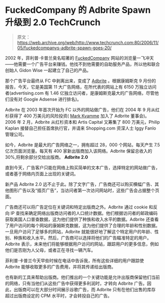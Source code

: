 # FuckedCompany 的 Adbrite Spawn 升级到 2.0 TechCrunch

> 原文：<https://web.archive.org/web/http://www.techcrunch.com:80/2006/11/05/fuckedcompanys-adbrite-spawn-goes-20/>

[](https://web.archive.org/web/20221208231030/http://www.adbrite.com/)2002 年，菲利普·卡普兰臭名昭著的 [FuckedCompany](https://web.archive.org/web/20221208231030/http://www.fuckedcompany.com/) 网站的浏览量一飞冲天——他需要一个广告平台来赚钱。他找不到他需要的自助服务产品，所以他和联合创始人 Gidon Wise 一起建立了自己的产品。

那个广告平台最终从 FC 中剥离出来，变成了 [Adbrite](https://web.archive.org/web/20221208231030/http://www.adbrite.com/) 。根据康姆斯克 9 月份的报告，今天，它是美国第 11 大广告网络，在所代表的网站上有 6150 万独立访问者(advertising.com 有 1.46 亿独立访问者，是康姆斯克最大的广告网络，尽管他们没有对 Google Adsense 进行排名)。

Adbrite 在 2003 年首次开始为 FC 以外的网站做广告，他们在 2004 年 9 月从红杉获得了 400 万美元的风险投资( [Mark Kvamme](https://web.archive.org/web/20221208231030/http://sequoiacap.com/people/mark-kvamme/) 加入了 Adbrite 董事会)。2006 年 2 月，Adbrite 从红杉资本和 Artis Capital 又筹集了 800 万美元，Philip Kaplan 接替自己担任首席执行官，并请来 Shopping.com 资深人士 Iggy Fanlo 管理公司。

如今，Adbrite 是最大的广告网络之一，拥有超过 28，000 个网站，每天产生 7.5 亿次页面浏览量。每天有 400 家新出版商加入该网络。Adbrite 保留总收入的 30%,将剩余部分交给出版商。
 **Adbrite 2.0**

直到今天，广告客户只能在网络上购买简单的文本广告，选择特定的网站做广告，或者基于网络内页面上出现的关键词。

新产品 Adbrite 2.0 远不止于此。除了文字广告，广告商还可以购买横幅广告、其他图形广告以及“插页广告”，当访问者第一次访问网站时，这些广告会占据整个页面。

广告商还可以将广告定位在关键词和特定出版商之外。Adbrite 通过 cookie 和反向 IP 查找来确定网络出版商访问者的人口统计数据。他们根据访问者的邮政编码获取美国人口普查数据，这为他们提供了种族和收入水平的数据。Adbrite 还查看了用户访问的每个网站的康姆斯克数据，这为他们提供了合理的年龄和性别数据。一旦用户访问了足够多的网站，Adbrite 就能很好地了解这个特定用户的年龄、性别、种族和收入水平。然后，广告商可以选择将他们的广告瞄准特定的用户。Adbrite 表示，未来他们将能够根据用户访问的网站，跟踪用户的更多信息，例如他们是否刚为人父母，或者正在寻找一辆汽车。

菲利普·卡普兰今天早些时候在电话中告诉我，所有这些详细的用户跟踪使 Adbrite 能够收取更多的广告费用，并将其传递给出版商。

也有新的工具来帮助出版商。他们推出的一个关键功能是允许出版商保留他们当前的网络，只有当他们从这些广告中获得更多利润时，才转向 Adbrite 广告。因此，出版商可以在大部分时间展示谷歌广告，而 Adbrite 只有在他们出售的库存超过出版商设定的 CPM 水平时，才会转投自己的广告。